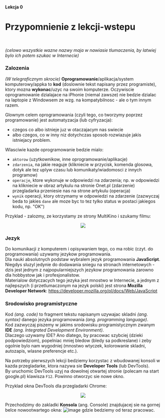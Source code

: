 #### Lekcja 0
# Przypomnienie z lekcji-wstepu

</br>

*(celowo wszystkie wazne nazwy maja w nawiasie tlumaczenia, by latwiej bylo ich potem szukac w Internecie)*

### Zalozenia

*(W telegraficznym skrocie)* **Oprogramowanie**/aplikacja/system komputerowy/appka to **kod** (doslownie tekst napisany przez programiste), ktory mozna **wykonac**/uzyc na swoim komputerze. Oczywiscie oprogramowanie dzialajace na iPhonie (niemal zawsze) nie bedzie dzialac na laptopie z Windowsem ze wzg. na kompatybilnosc - ale o tym innym razem.

Glownym celem oprogramowania (czyli tego, co tworzymy poprzez programowanie) jest automatyzacja (lub cyfryzacja):
- czegos co albo istnieje juz w otaczajacym nas swiecie 
- albo czegos, co w inny niz dotychczas sposob rozwiazuje jakis istniejacy problem.

Wlasciwie kazde oprogramowanie bedzie mialo:
- `aktorow` (uzytkownikow, inne oprogramowanie/aplikacje)
- `zdarzenia`, na jakie reaguje (klikniecie w przycisk, komenda glosowa, dotyk ale tez uplyw czasu lub komunikaty/wiadomosci z innych programow)
- `operacje`, ktore wykonuje w odpowiedzi na zdarzenia; np. w odpowiedzi na klikniecie w obraz artykulu na stronie Onet.pl (zdarzenie) przegladarka przeniesie nas na strone artykulu (operacja)
- `wynik` operacji, ktory otrzymamy w odpowiedzi na zdarzenie (zazwyczaj beda to jakies `dane` ale moze byc to tez tylko status w postaci jakiegos kodu, np. "OK")

Przyklad - zalozmy, ze korzystamy ze strony MultiKino i szukamy filmu:
<br>
<p align="center">
<img src="https://user-images.githubusercontent.com/6330789/137776442-87ec77b4-8262-4c8e-8709-6f9832759bd7.png" />
</p>

### Jezyk

Do komunikacji z komputerem i opisywaniem tego, co ma robic (czyt. do programowania) uzywamy jezykow programowania. </br>
Dla nauki absolutnych podstaw wybralem jezyk programowania **JavaScript**. </br>
Niegdys sluzyl jedynie do dodawania sniegu na stronach internetowych - dzis jest jednym z najpopularniejszych jezykow programowania zarowno dla hobbystow jak i profesjonalistow. </br>
Materialow dotyczacych tego jezyka jest mnostwo w Internecie, a jednym z najlepszych (i przetlumaczonym na jezyk polski) jest strona **Mozilla Developer Network**:
https://developer.mozilla.org/pl/docs/Web/JavaScript

### Srodowisko programistyczne

Kod *(ang. code)* to fragment tekstu napisanym uzywajac skladni *(ang. syntax)* danego jezyka programowania *(ang. programming language)*.</br>
Kod zazwyczaj piszemy w jakims srodowisku programistycznym zwanym **IDE** *(ang. Integrated Development Environment)*.</br>
Dlaczego uzywamy IDE? Ano dlatego, by pracowac szybciej (dzieki podpowiedziom), popelniac mniej bledow (bledy sa podkreslane) i zeby ogolnie bylo nam wygodniej (mnostwo wtyczek, kolorowanie skladni, autozapis, wlasne preferencje etc.).<br>

Na potrzeby pierwszych lekcji bedziemy korzystac z wbudowanej konsoli w kazda przegladarke, ktora nazywa sie **Developer Tools** (lub DevTools).<br>
By uruchomic DevTools uzyj na dowolnej otwartej stronie (polecam na start google.pl) klawisza `F12`. Powinno otworzyc sie nowe okno.<br>

Przyklad okna DevTools dla przegladarki Chrome:<br>
<p align="center">
<img src="https://user-images.githubusercontent.com/6330789/137780562-9483d0eb-dc97-4a55-b0a5-f62fc6b57eee.png" />
</p>

Przechodzimy do zakladki **Konsola** (ang. Console) znajdujacej sie na gornej belce nowootwartego okna: ![image](https://user-images.githubusercontent.com/6330789/137781103-45050f37-3491-44eb-994c-503d97a8313d.png) gdzie bedziemy od teraz pracowac.

